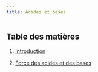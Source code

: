 ```yaml
---
title: Acides et bases
---
```


## Table des matières

1. [Introduction](introduction.md)

2. [Force des acides et des bases](force-acides-bases.md)
